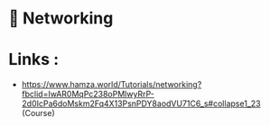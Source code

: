 # :satellite: Networking  <br />

# Links : <br />

-  https://www.hamza.world/Tutorials/networking?fbclid=IwAR0MqPc238oPMlwyRrP-2d0IcPa6doMskm2Fq4X13PsnPDY8aodVU71C6_s#collapse1_23  (Course)


